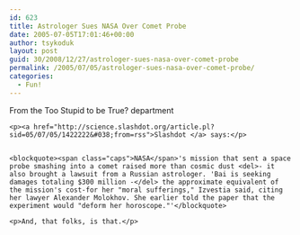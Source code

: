 ```yaml
---
id: 623
title: Astrologer Sues NASA Over Comet Probe
date: 2005-07-05T17:01:46+00:00
author: tsykoduk
layout: post
guid: 30/2008/12/27/astrologer-sues-nasa-over-comet-probe
permalink: /2005/07/05/astrologer-sues-nasa-over-comet-probe/
categories:
  - Fun!
---
```

<p>From the Too Stupid to be True? department</p>


	<p><a href="http://science.slashdot.org/article.pl?sid=05/07/05/1422222&#038;from=rss">Slashdot </a> says:</p>


	<blockquote><span class="caps">NASA</span>'s mission that sent a space probe smashing into a comet raised more than cosmic dust <del>- it also brought a lawsuit from a Russian astrologer. 'Bai is seeking damages totaling $300 million -</del> the approximate equivalent of the mission's cost-for her "moral sufferings," Izvestia said, citing her lawyer Alexander Molokhov. She earlier told the paper that the experiment would "deform her horoscope."'</blockquote>

	<p>And, that folks, is that.</p>